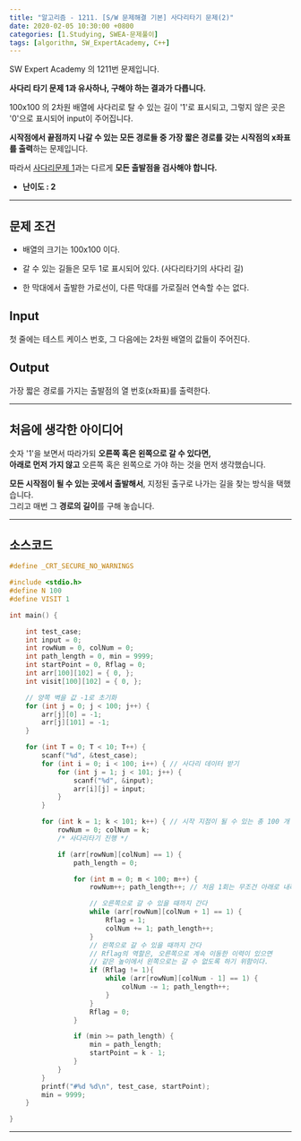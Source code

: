 ```yaml
---
title: "알고리즘 - 1211. [S/W 문제해결 기본] 사다리타기 문제(2)"
date: 2020-02-05 10:30:00 +0800
categories: [1.Studying, SWEA-문제풀이]
tags: [algorithm, SW_ExpertAcademy, C++]
---
```


SW Expert Academy 의 1211번 문제입니다.  

**사다리 타기 문제 1과 유사하나, 구해야 하는 결과가 다릅니다.**

100x100 의 2차원 배열에 사다리로 탈 수 있는 길이 '1'로 표시되고, 그렇지 않은 곳은 '0'으로 표시되어 input이 주어집니다.  

**시작점에서 끝점까지 나갈 수 있는 모든 경로들 중 가장 짧은 경로를 갖는 시작점의 x좌표를 출력**하는 문제입니다.  

따라서 [사다리문제 1](https://chanhuiseok.github.io/posts/algo-12/)과는 다르게 **모든 출발점을 검사해야 합니다.**

- **난이도 : 2**

---

## **문제 조건**

* 배열의 크기는 100x100 이다.

* 갈 수 있는 길들은 모두 1로 표시되어 있다. (사다리타기의 사다리 길)

* 한 막대에서 출발한 가로선이, 다른 막대를 가로질러 연속할 수는 없다.

  

## **Input**

첫 줄에는 테스트 케이스 번호, 그 다음에는 2차원 배열의 값들이 주어진다.



## **Output**

가장 짧은 경로를 가지는 출발점의 열 번호(x좌표)를 출력한다.

---



## **처음에 생각한 아이디어**

숫자 '1'을 보면서 따라가되 **오른쪽 혹은 왼쪽으로 갈 수 있다면,**  
**아래로 먼저 가지 않고** 오른쪽 혹은 왼쪽으로 가야 하는 것을 먼저 생각했습니다.

**모든 시작점이 될 수 있는 곳에서 출발해서**, 지정된 출구로 나가는 길을 찾는 방식을 택했습니다.  
그리고 매번 그 **경로의 길이**를 구해 놓습니다.

------



## **소스코드**

```c++
#define _CRT_SECURE_NO_WARNINGS

#include <stdio.h>
#define N 100
#define VISIT 1

int main() {

	int test_case;
	int input = 0;
	int rowNum = 0, colNum = 0;
	int path_length = 0, min = 9999;
	int startPoint = 0, Rflag = 0;
	int arr[100][102] = { 0, };
	int visit[100][102] = { 0, };

	// 양쪽 벽을 값 -1로 초기화
	for (int j = 0; j < 100; j++) {
		arr[j][0] = -1;
		arr[j][101] = -1;
	}

	for (int T = 0; T < 10; T++) {
		scanf("%d", &test_case);
		for (int i = 0; i < 100; i++) { // 사다리 데이터 받기
			for (int j = 1; j < 101; j++) {
				scanf("%d", &input);
				arr[i][j] = input;
			}
		}

		for (int k = 1; k < 101; k++) { // 시작 지점이 될 수 있는 총 100 개 중 1인 곳에서 시작한다.
			rowNum = 0; colNum = k;
			/* 사다리타기 진행 */

			if (arr[rowNum][colNum] == 1) {
				path_length = 0;

				for (int m = 0; m < 100; m++) {
					rowNum++; path_length++; // 처음 1회는 무조건 아래로 내려간다.

					// 오른쪽으로 갈 수 있을 때까지 간다
					while (arr[rowNum][colNum + 1] == 1) {
						Rflag = 1;
						colNum += 1; path_length++;
					}
					// 왼쪽으로 갈 수 있을 때까지 간다
                    // Rflag의 역할은, 오른쪽으로 계속 이동한 이력이 있으면
                    // 같은 높이에서 왼쪽으로는 갈 수 없도록 하기 위함이다.
					if (Rflag != 1){
						while (arr[rowNum][colNum - 1] == 1) {
							colNum -= 1; path_length++;
						}
					}
					Rflag = 0;
				}

				if (min >= path_length) {
					min = path_length;
					startPoint = k - 1;
				}
			}
		}
		printf("#%d %d\n", test_case, startPoint);
		min = 9999;
	}

}
```

------

 

